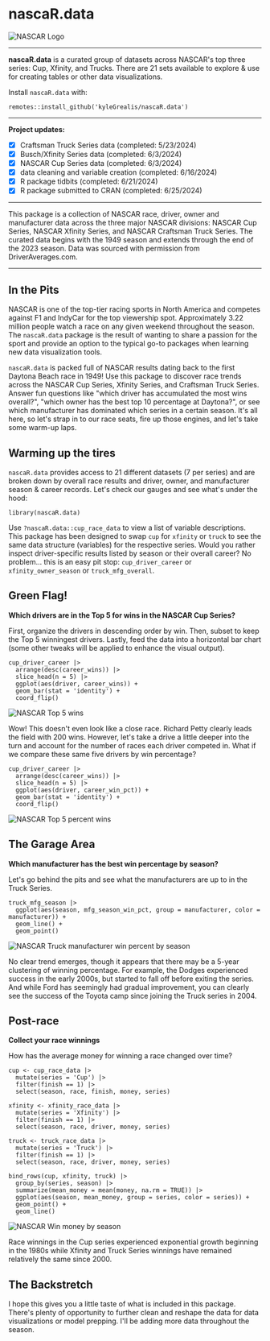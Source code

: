 
# nascaR.data

![NASCAR Logo](inst/images/NASCAR-Bar-mark.jpg)


----

**nascaR.data** is a curated group of datasets across NASCAR's top three series: Cup, Xfinity, and Trucks. There are 21 sets available to explore & use for creating tables or other data visualizations.

Install `nascaR.data` with:

```
remotes::install_github('kyleGrealis/nascaR.data')
```

----

**Project updates:**

- [x] Craftsman Truck Series data (completed: 5/23/2024)
- [x] Busch/Xfinity Series data (completed: 6/3/2024)
- [x] NASCAR Cup Series data (completed: 6/3/2024)
- [x] data cleaning and variable creation (completed: 6/16/2024)
- [x] R package tidbits (completed: 6/21/2024)
- [x] R package submitted to CRAN (completed: 6/25/2024)

----

This package is a collection of NASCAR race, driver, owner and manufacturer data across the three major NASCAR divisions: NASCAR Cup Series, NASCAR Xfinity Series, and NASCAR Craftsman Truck Series. The curated data begins with the 1949 season and extends through the end of the 2023 season. Data was sourced with permission from DriverAverages.com.

----

## In the Pits

NASCAR is one of the top-tier racing sports in North America and competes against F1 and IndyCar for the top viewership spot. Approximately 3.22 million people watch a race on any given weekend throughout the season. The `nascaR.data` package is the result of wanting to share a passion for the sport and provide an option to the typical go-to packages when learning new data visualization tools. 

`nascaR.data` is packed full of NASCAR results dating back to the first Daytona Beach race in 1949! Use this package to discover race trends across the NASCAR Cup Series, Xfinity Series, and Craftsman Truck Series. Answer fun questions like "which driver has accumulated the most wins overall?", "which owner has the best top 10 percentage at Daytona?", or see which manufacturer has dominated which series in a certain season. It's all here, so let's strap in to our race seats, fire up those engines, and let's take some warm-up laps.

## Warming up the tires

`nascaR.data` provides access to 21 different datasets (7 per series) and are broken down by overall race results and driver, owner, and manufacturer season & career records. Let's check our gauges and see what's under the hood:

```{r, echo=TRUE}
library(nascaR.data)
```

Use `?nascaR.data::cup_race_data` to view a list of variable descriptions. This package has been designed to swap `cup` for `xfinity` or `truck` to see the same data structure (variables) for the respective series. Would you rather inspect driver-specific results listed by season or their overall career? No problem... this is an easy pit stop: `cup_driver_career` or `xfinity_owner_season` or `truck_mfg_overall`.

## Green Flag!

**Which drivers are in the Top 5 for wins in the NASCAR Cup Series?**

First, organize the drivers in descending order by win. Then, subset to keep the Top 5 winningest drivers. Lastly, feed the data into a horizontal bar chart (some other tweaks will be applied to enhance the visual output).

```{r, echo=TRUE, eval=FALSE, warning=FALSE}
cup_driver_career |>
  arrange(desc(career_wins)) |>
  slice_head(n = 5) |>
  ggplot(aes(driver, career_wins)) +
  geom_bar(stat = 'identity') +
  coord_flip()
```

![NASCAR Top 5 wins](inst/images/nascar-top-5.png)

Wow! This doesn't even look like a close race. Richard Petty clearly leads the field with 200 wins. However, let's take a drive a little deeper into the turn and account for the number of races each driver competed in. What if we compare these same five drivers by win percentage?

```{r, echo=TRUE, eval=FALSE, warning=FALSE}
cup_driver_career |>
  arrange(desc(career_wins)) |>
  slice_head(n = 5) |>
  ggplot(aes(driver, career_win_pct)) +
  geom_bar(stat = 'identity') +
  coord_flip()
```

![NASCAR Top 5 percent wins](inst/images/nascar-top-5-pct.png)

## The Garage Area

**Which manufacturer has the best win percentage by season?**

Let's go behind the pits and see what the manufacturers are up to in the Truck Series.

```{r, eval=FALSE, warning=FALSE}
truck_mfg_season |>
  ggplot(aes(season, mfg_season_win_pct, group = manufacturer, color = manufacturer)) +
  geom_line() +
  geom_point()
```

![NASCAR Truck manufacturer win percent by season](inst/images/truck-mfg.png)

No clear trend emerges, though it appears that there may be a 5-year clustering of winning percentage. For example, the Dodges experienced success in the early 2000s, but started to fall off before exiting the series. And while Ford has seemingly had gradual improvement, you can clearly see the success of the Toyota camp since joining the Truck series in 2004.

## Post-race

**Collect your race winnings**

How has the average money for winning a race changed over time?

```{r, eval=FALSE,, warning=FALSE}
cup <- cup_race_data |>
  mutate(series = 'Cup') |>
  filter(finish == 1) |>
  select(season, race, finish, money, series)

xfinity <- xfinity_race_data |>
  mutate(series = 'Xfinity') |>
  filter(finish == 1) |>
  select(season, race, driver, money, series)

truck <- truck_race_data |>
  mutate(series = 'Truck') |>
  filter(finish == 1) |>
  select(season, race, driver, money, series)

bind_rows(cup, xfinity, truck) |>
  group_by(series, season) |>
  summarize(mean_money = mean(money, na.rm = TRUE)) |>
  ggplot(aes(season, mean_money, group = series, color = series)) +
  geom_point() +
  geom_line()
```

![NASCAR Win money by season](inst/images/nascar-money.png)

Race winnings in the Cup series experienced exponential growth beginning in the 1980s while Xfinity and Truck Series winnings have remained relatively the same since 2000.

## The Backstretch

I hope this gives you a little taste of what is included in this package. There's plenty of opportunity to further clean and reshape the data for data visualizations or model prepping. I'll be adding more data throughout the season.